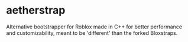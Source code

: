 # aetherstrap
Alternative bootstrapper for Roblox made in C++ for better performance and customizability, meant to be 'different' than the forked Bloxstraps. 
  

